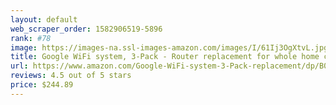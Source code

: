 ```yaml
---
layout: default 
﻿web_scraper_order: 1582906519-5896
rank: #78
image: https://images-na.ssl-images-amazon.com/images/I/61Ij3OgXtvL.jpg
title: Google WiFi system, 3-Pack - Router replacement for whole home coverage (NLS-1304-25)
url: https://www.amazon.com/Google-WiFi-system-3-Pack-replacement/dp/B01MAW2294/ref=zg_mw_pc_78?_encoding=UTF8&psc=1&refRID=EM7YADC22S0GE9S6JC4D
reviews: 4.5 out of 5 stars
price: $244.89 
---
```


